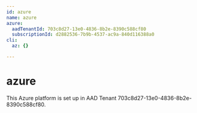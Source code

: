 ```yaml
---
id: azure
name: azure
azure:
  aadTenantId: 703c8d27-13e0-4836-8b2e-8390c588cf80
  subscriptionId: d2882536-7b9b-4537-ac9a-840d116388a0
cli:
  az: {}

---
```


# azure

This Azure platform is set up in AAD Tenant 703c8d27-13e0-4836-8b2e-8390c588cf80.

